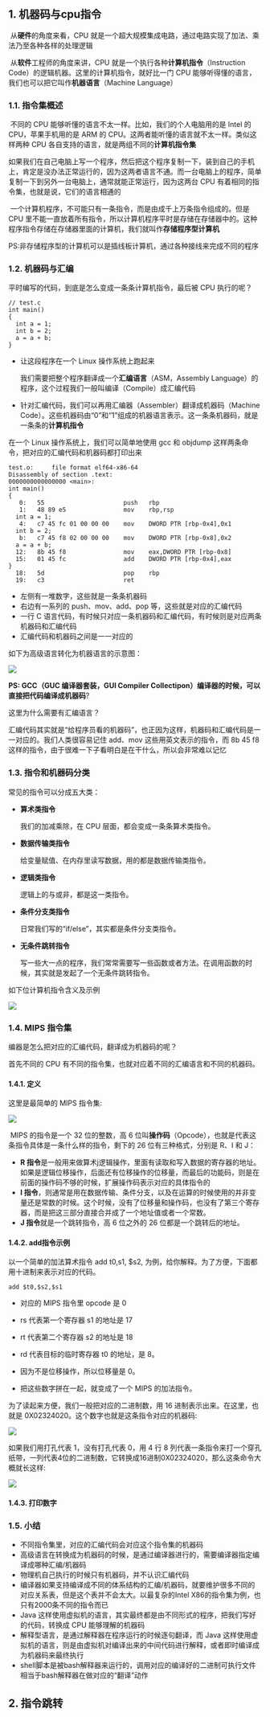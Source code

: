 ## 1. 机器码与cpu指令

​	从**硬件**的角度来看，CPU 就是一个超大规模集成电路，通过电路实现了加法、乘法乃至各种各样的处理逻辑	

​	从**软件**工程师的角度来讲，CPU 就是一个执行各种**计算机指令**（Instruction Code）的逻辑机器。这里的计算机指令，就好比一门 CPU 能够听得懂的语言，我们也可以把它叫作**机器语言**（Machine Language）

### 1.1. 指令集概述

​	不同的 CPU 能够听懂的语言不太一样。比如，我们的个人电脑用的是 Intel 的 CPU，苹果手机用的是 ARM 的 CPU。这两者能听懂的语言就不太一样。类似这样两种 CPU 各自支持的语言，就是两组不同的**计算机指令集**

​	如果我们在自己电脑上写一个程序，然后把这个程序复制一下，装到自己的手机上，肯定是没办法正常运行的，因为这两者语言不通。而一台电脑上的程序，简单复制一下到另外一台电脑上，通常就能正常运行，因为这两台 CPU 有着相同的指令集，也就是说，它们的语言相通的

​	一个计算机程序，不可能只有一条指令，而是由成千上万条指令组成的。但是 CPU 里不能一直放着所有指令，所以计算机程序平时是存储在存储器中的。这种程序指令存储在存储器里面的计算机，我们就叫作**存储程序型计算机**

PS:非存储程序型的计算机可以是插线板计算机，通过各种接线来完成不同的程序

### 1.2. 机器码与汇编

平时编写的代码，到底是怎么变成一条条计算机指令，最后被 CPU 执行的呢？

```
// test.c
int main()
{
  int a = 1; 
  int b = 2;
  a = a + b;
}
```

* 让这段程序在一个 Linux 操作系统上跑起来

  我们需要把整个程序翻译成一个**汇编语言**（ASM，Assembly Language）的程序，这个过程我们一般叫编译（Compile）成汇编代码

* 针对汇编代码，我们可以再用汇编器（Assembler）翻译成机器码（Machine Code）。这些机器码由“0”和“1”组成的机器语言表示。这一条条机器码，就是一条条的**计算机指令**

在一个 Linux 操作系统上，我们可以简单地使用 gcc 和 objdump 这样两条命令，把对应的汇编代码和机器码都打印出来

```
test.o:     file format elf64-x86-64
Disassembly of section .text:
0000000000000000 <main>:
int main()
{
   0:   55                      push   rbp
   1:   48 89 e5                mov    rbp,rsp
  int a = 1; 
   4:   c7 45 fc 01 00 00 00    mov    DWORD PTR [rbp-0x4],0x1
  int b = 2;
   b:   c7 45 f8 02 00 00 00    mov    DWORD PTR [rbp-0x8],0x2
  a = a + b;
  12:   8b 45 f8                mov    eax,DWORD PTR [rbp-0x8]
  15:   01 45 fc                add    DWORD PTR [rbp-0x4],eax
}
  18:   5d                      pop    rbp
  19:   c3                      ret    
```

* 左侧有一堆数字，这些就是一条条机器码
* 右边有一系列的 push、mov、add、pop 等，这些就是对应的汇编代码
* 一行 C 语言代码，有时候只对应一条机器码和汇编代码，有时候则是对应两条机器码和汇编代码
* 汇编代码和机器码之间是一一对应的

如下为高级语言转化为机器语言的示意图：

![](机器码和汇编.png) 

**PS: GCC（GUC 编译器套装，GUI Compiler Collectipon）编译器的时候，可以直接把代码编译成机器码**?

这里为什么需要有汇编语言？

汇编代码其实就是“给程序员看的机器码”，也正因为这样，机器码和汇编代码是一一对应的。我们人类很容易记住 add、mov 这些用英文表示的指令，而 8b 45 f8 这样的指令，由于很难一下子看明白是在干什么，所以会非常难以记忆

### 1.3. 指令和机器码分类

常见的指令可以分成五大类：

* **算术类指令**

  我们的加减乘除，在 CPU 层面，都会变成一条条算术类指令。

* **数据传输类指令**

  给变量赋值、在内存里读写数据，用的都是数据传输类指令。

* **逻辑类指令**

  逻辑上的与或非，都是这一类指令。

* **条件分支类指令**

  日常我们写的“if/else”，其实都是条件分支类指令。

* **无条件跳转指令**

  写一些大一点的程序，我们常常需要写一些函数或者方法。在调用函数的时候，其实就是发起了一个无条件跳转指令。

如下位计算机指令含义及示例

![](计算机指令分类.png) 

### 1.4. MIPS 指令集

编器是怎么把对应的汇编代码，翻译成为机器码的呢？

首先不同的 CPU 有不同的指令集，也就对应着不同的汇编语言和不同的机器码。

#### 1.4.1.  定义

这里是最简单的 MIPS 指令集:

![](MIPS指令集.png) 

​	MIPS 的指令是一个 32 位的整数，高 6 位叫**操作码**（Opcode），也就是代表这条指令具体是一条什么样的指令，剩下的 26 位有三种格式，分别是 R、I 和 J：

* **R 指令**是一般用来做算术j逻辑操作，里面有读取和写入数据的寄存器的地址。如果是逻辑位移操作，后面还有位移操作的位移量，而最后的功能码，则是在前面的操作码不够的时候，扩展操作码表示对应的具体指令的
* **I 指令**，则通常是用在数据传输、条件分支，以及在运算的时候使用的并非变量还是常数的时候。这个时候，没有了位移量和操作码，也没有了第三个寄存器，而是把这三部分直接合并成了一个地址值或者一个常数。
* **J 指令**就是一个跳转指令，高 6 位之外的 26 位都是一个跳转后的地址。

#### 1.4.2.  add指令示例

以一个简单的加法算术指令 add t0,s1, $s2, 为例，给你解释。为了方便，下面都用十进制来表示对应的代码。

```
add $t0,$s2,$s1
```

* 对应的 MIPS 指令里 opcode 是 0

* rs 代表第一个寄存器 s1 的地址是 17
* rt 代表第二个寄存器 s2 的地址是 18
* rd 代表目标的临时寄存器 t0 的地址，是 8。
* 因为不是位移操作，所以位移量是 0。
* 把这些数字拼在一起，就变成了一个 MIPS 的加法指令。

为了读起来方便，我们一般把对应的二进制数，用 16 进制表示出来。在这里，也就是 0X02324020。这个数字也就是这条指令对应的机器码:

![](add指令.png) 

如果我们用打孔代表 1，没有打孔代表 0，用 4 行 8 列代表一条指令来打一个穿孔纸带，一列代表4位的二进制数，它转换成16进制0X02324020，那么这条命令大概就长这样:

![](打孔带模拟add指令.png) 

#### 1.4.3.  打印数字

### 1.5. 小结

* 不同指令集里，对应的汇编代码会对应这个指令集的机器码
* 高级语言在转换成为机器码的时候，是通过编译器进行的，需要编译器指定编译成哪种汇编/机器码
* 物理机自己执行的时候只有机器码，并不认识汇编代码
* 编译器如果支持编译成不同的体系结构的汇编/机器码，就要维护很多不同的对应关系表，但是这个表并不会太大。以最复杂的Intel X86的指令集为例，也只有2000条不同的指令而已
* Java 这样使用虚拟机的语言，其实最终都是由不同形式的程序，把我们写好的代码，转换成 CPU 能够理解的机器码
* 解释型语言，是通过解释器在程序运行的时候逐句翻译，而 Java 这样使用虚拟机的语言，则是由虚拟机对编译出来的中间代码进行解释，或者即时编译成为机器码来最终执行
* shell脚本是被bash解释器来运行的，调用对应的编译好的二进制可执行文件相当于bash解释器在做对应的“翻译”动作

## 2. 指令跳转

